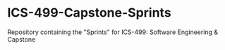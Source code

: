 # ICS-499-Capstone-Sprints
Repository containing the "Sprints" for ICS-499: Software Engineering &amp; Capstone
